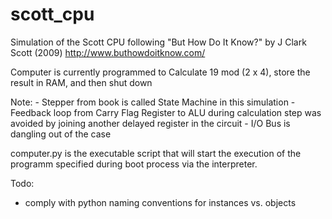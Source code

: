 # scott_cpu
Simulation of the Scott CPU
following "But How Do It Know?" by J Clark Scott (2009)
http://www.buthowdoitknow.com/

Computer is currently programmed to
Calculate 19 mod (2 x 4), store the result in RAM, and then shut down

Note:
	- Stepper from book is called State Machine in this simulation
	- Feedback loop from Carry Flag Register to ALU during calculation step was avoided by joining another delayed register in the circuit
	- I/O Bus is dangling out of the case

computer.py is the executable script that will start the execution of the
programm specified during boot process via the interpreter.

Todo: 
- comply with python naming conventions for instances vs. objects